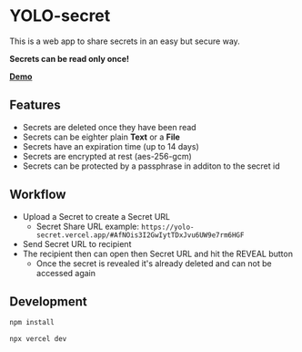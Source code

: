 # YOLO-secret
This is a web app to share secrets in an easy but secure way. 

**Secrets can be read only once!**

**[Demo](https://yolo-secret.vercel.app/)**

## Features
- Secrets are deleted once they have been read
- Secrets can be eighter plain **Text** or a **File**
- Secrets have an expiration time (up to 14 days)
- Secrets are encrypted at rest (aes-256-gcm)
- Secrets can be protected by a passphrase in additon to the secret id

## Workflow
- Upload a Secret to create a Secret URL
    - Secret Share URL example: `https://yolo-secret.vercel.app/#AfNOis3I2GwIytTDxJvu6UW9e7rm6HGF` 
- Send Secret URL to recipient
- The recipient then can open then Secret URL and hit the REVEAL button
    - Once the secret is revealed it's already deleted and can not be accessed again  

## Development

```sh
npm install

npx vercel dev
```
